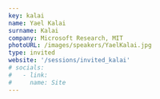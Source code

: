 ```yaml
---
key: kalai 
name: Yael Kalai 
surname: Kalai 
company: Microsoft Research, MIT
photoURL: /images/speakers/YaelKalai.jpg
type: invited
website: '/sessions/invited_kalai'
# socials:
#   - link: 
#     name: Site
---
```

